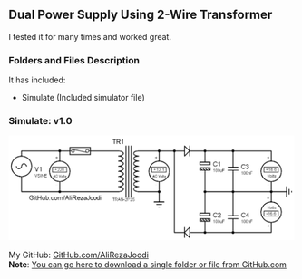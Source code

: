 ## Dual Power Supply Using 2-Wire Transformer
I tested it for many times and worked great.

### Folders and Files Description
It has included:
- Simulate (Included simulator file)

### Simulate: v1.0
![](Simulate/v1.0.png)

My GitHub: [GitHub.com/AliRezaJoodi](https://github.com/AliRezaJoodi)   
**Note**: [You can go here to download a single folder or file from GitHub.com](https://minhaskamal.github.io/DownGit/#/home)